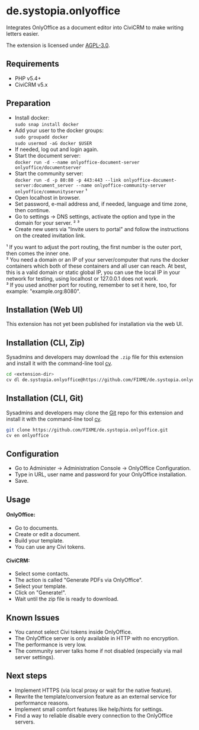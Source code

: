 # de.systopia.onlyoffice

Integrates OnlyOffice as a document editor into CiviCRM to make writing letters easier.

The extension is licensed under [AGPL-3.0](LICENSE.txt).

## Requirements

* PHP v5.4+
* CiviCRM v5.x

## Preparation

* Install docker:  
`sudo snap install docker`
* Add your user to the docker groups:  
`sudo groupadd docker`  
`sudo usermod -aG docker $USER`
* If needed, log out and login again.
* Start the document server:  
`docker run -d --name onlyoffice-document-server onlyoffice/documentserver`
* Start the community server:  
`docker run -d -p 80:80 -p 443:443 --link onlyoffice-document-server:document_server --name onlyoffice-community-server onlyoffice/communityserver` ¹
* Open localhost in browser.
* Set password, e-mail address and, if needed, language and time zone, then continue.
* Go to settings -> DNS settings, activate the option and type in the domain for your server. ² ³
* Create new users via "Invite users to portal" and follow the instructions on the created invitation link.

¹ If you want to adjust the port routing, the first number is the outer port, then comes the inner one.  
² You need a domain or an IP of your server/computer that runs the docker containers which both of these containers and all user can reach. At best, this is a valid domain or static global IP, you can use the local IP in your network for testing, using localhost or 127.0.0.1 does not work.  
³ If you used another port for routing, remember to set it here, too, for example: "example.org:8080".

## Installation (Web UI)

This extension has not yet been published for installation via the web UI.

## Installation (CLI, Zip)

Sysadmins and developers may download the `.zip` file for this extension and
install it with the command-line tool [cv](https://github.com/civicrm/cv).

```bash
cd <extension-dir>
cv dl de.systopia.onlyoffice@https://github.com/FIXME/de.systopia.onlyoffice/archive/master.zip
```

## Installation (CLI, Git)

Sysadmins and developers may clone the [Git](https://en.wikipedia.org/wiki/Git) repo for this extension and
install it with the command-line tool [cv](https://github.com/civicrm/cv).

```bash
git clone https://github.com/FIXME/de.systopia.onlyoffice.git
cv en onlyoffice
```

## Configuration

* Go to Administer -> Administration Console -> OnlyOffice Configuration.
* Type in URL, user name and password for your OnlyOffice installation.
* Save.

## Usage

#### OnlyOffice:

* Go to documents.
* Create or edit a document.
* Build your template.
* You can use any Civi tokens.

#### CiviCRM:

* Select some contacts.
* The action is called "Generate PDFs via OnlyOffice".
* Select your template.
* Click on "Generate!".
* Wait until the zip file is ready to download.

## Known Issues

* You cannot select Civi tokens inside OnlyOffice.
* The OnlyOffice server is only available in HTTP with no encryption.
* The performance is very low.
* The community server talks home if not disabled (especially via mail server settings).
 
## Next steps

* Implement HTTPS (via local proxy or wait for the native feature).
* Rewrite the template/conversion feature as an external service for performance reasons.
* Implement small comfort features like help/hints for settings.
* Find a way to reliable disable every connection to the OnlyOffice servers.